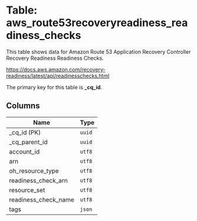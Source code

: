 # Table: aws_route53recoveryreadiness_readiness_checks

This table shows data for Amazon Route 53 Application Recovery Controller Recovery Readiness Readiness Checks.

https://docs.aws.amazon.com/recovery-readiness/latest/api/readinesschecks.html

The primary key for this table is **_cq_id**.

## Columns

| Name          | Type          |
| ------------- | ------------- |
|_cq_id (PK)|`uuid`|
|_cq_parent_id|`uuid`|
|account_id|`utf8`|
|arn|`utf8`|
|oh_resource_type|`utf8`|
|readiness_check_arn|`utf8`|
|resource_set|`utf8`|
|readiness_check_name|`utf8`|
|tags|`json`|